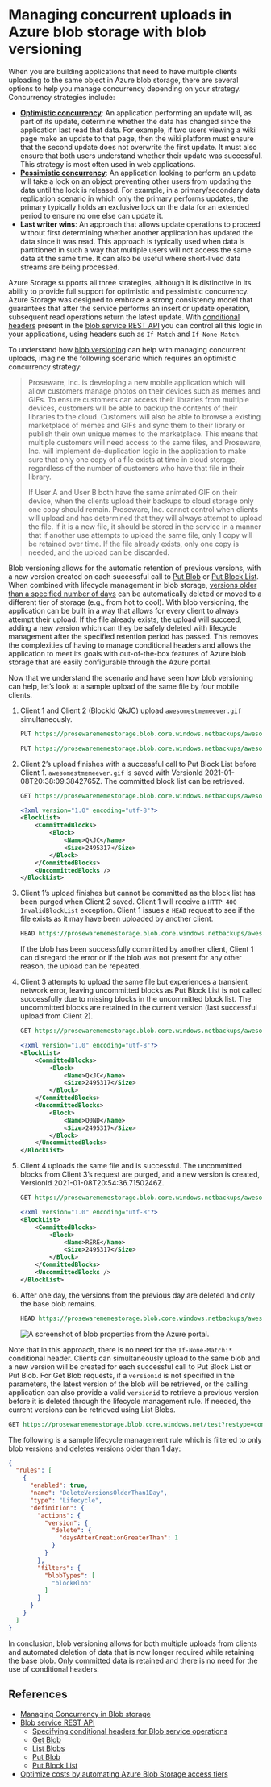 # Managing concurrent uploads in Azure blob storage with blob versioning

When you are building applications that need to have multiple clients uploading to the same object in Azure blob storage, there are several options to help you manage concurrency depending on your strategy. Concurrency strategies include:

- **[Optimistic concurrency](https://docs.microsoft.com/azure/storage/blobs/concurrency-manage#optimistic-concurrency)**: An application performing an update will, as part of its update, determine whether the data has changed since the application last read that data. For example, if two users viewing a wiki page make an update to that page, then the wiki platform must ensure that the second update does not overwrite the first update. It must also ensure that both users understand whether their update was successful. This strategy is most often used in web applications.
- **[Pessimistic concurrency](https://docs.microsoft.com/azure/storage/blobs/concurrency-manage#pessimistic-concurrency-for-blobs)**: An application looking to perform an update will take a lock on an object preventing other users from updating the data until the lock is released. For example, in a primary/secondary data replication scenario in which only the primary performs updates, the primary typically holds an exclusive lock on the data for an extended period to ensure no one else can update it.
- **Last writer wins**: An approach that allows update operations to proceed without first determining whether another application has updated the data since it was read. This approach is typically used when data is partitioned in such a way that multiple users will not access the same data at the same time. It can also be useful where short-lived data streams are being processed.

Azure Storage supports all three strategies, although it is distinctive in its ability to provide full support for optimistic and pessimistic concurrency. Azure Storage was designed to embrace a strong consistency model that guarantees that after the service performs an insert or update operation, subsequent read operations return the latest update. With [conditional headers](https://docs.microsoft.com/rest/api/storageservices/specifying-conditional-headers-for-blob-service-operations) present in the [blob service REST API](https://docs.microsoft.com/rest/api/storageservices/blob-service-rest-api) you can control all this logic in your applications, using headers such as `If-Match` and `If-None-Match`.

To understand how [blob versioning](https://docs.microsoft.com/azure/storage/blobs/versioning-overview) can help with managing concurrent uploads, imagine the following scenario which requires an optimistic concurrency strategy:

> Proseware, Inc. is developing a new mobile application which will allow customers manage photos on their devices such as memes and GIFs. To ensure customers can access their libraries from multiple devices, customers will be able to backup the contents of their libraries to the cloud. Customers will also be able to browse a existing marketplace of memes and GIFs and sync them to their library or publish their own unique memes to the marketplace. This means that multiple customers will need access to the same files, and Proseware, Inc. will implement de-duplication logic in the application to make sure that only one copy of a file exists at time in cloud storage, regardless of the number of customers who have that file in their library.
>
> If User A and User B both have the same animated GIF on their device, when the clients upload their backups to cloud storage only one copy should remain. Proseware, Inc. cannot control when clients will upload and has determined that they will always attempt to upload the file. If it is a new file, it should be stored in the service in a manner that if another use attempts to upload the same file, only 1 copy will be retained over time. If the file already exists, only one copy is needed, and the upload can be discarded.

Blob versioning allows for the automatic retention of previous versions, with a new version created on each successful call to [Put Blob](https://docs.microsoft.com/rest/api/storageservices/put-blob) or [Put Block List](https://docs.microsoft.com/rest/api/storageservices/put-block-list). When combined with lifecycle management in blob storage, [versions older than a specified number of days](https://docs.microsoft.com/azure/storage/blobs/storage-lifecycle-management-concepts?tabs=azure-portal#manage-versions) can be automatically deleted or moved to a different tier of storage (e.g., from hot to cool). With blob versioning, the application can be built in a way that allows for every client to always attempt their upload. If the file already exists, the upload will succeed, adding a new version which can they be safely deleted with lifecycle management after the specified retention period has passed. This removes the complexities of having to manage conditional headers and allows the application to meet its goals with out-of-the-box features of Azure blob storage that are easily configurable through the Azure portal.

Now that we understand the scenario and have seen how blob versioning can help, let’s look at a sample upload of the same file by four mobile clients.

1. Client 1 and Client 2 (BlockId QkJC) upload `awesomestmemeever.gif` simultaneously.

    ```rest
    PUT https://prosewarememestorage.blob.core.windows.netbackups/awesomestmemeever.gif?comp=block&blockid=QkJC&sv=2019-12-12&ss=bfqt&srt=sco&sp=rwdlacuptfx&se=2021-01-16T04:18:47Z&st=2021-01-08T20:18:47Z&spr=https&sig=XXXXXXXXXXXX
    ```

    ```rest
    PUT https://prosewarememestorage.blob.core.windows.netbackups/awesomestmemeever.gif?comp=block&blockid=QUFB&sv=2019-12-12&ss=bfqt&srt=sco&sp=rwdlacuptfx&se=2021-01-16T04:18:47Z&st=2021-01-08T20:18:47Z&spr=https&sig=XXXXXXXXXXXX
    ```

2. Client 2’s upload finishes with a successful call to Put Block List before Client 1. `awesomestmemeever.gif` is saved with VersionId 2021-01-08T20:38:09.3842765Z. The committed block list can be retrieved.

    ```rest
    GET https://prosewarememestorage.blob.core.windows.netbackups/awesomestmemeever.gif?comp=blocklist&blocklisttype=all&sv=2019-12-12&ss=bfqt&srt=sco&sp=rwdlacuptfx&se=2021-01-16T04:18:47Z&st=2021-01-08T20:18:47Z&spr=https&sig=XXXXXXXXXXXX 
    ```

    ```xml
    <?xml version="1.0" encoding="utf-8"?>
    <BlockList>
        <CommittedBlocks>
            <Block>
                <Name>QkJC</Name>
                <Size>2495317</Size>
            </Block>
        </CommittedBlocks>
        <UncommittedBlocks />
    </BlockList>
    ```

3. Client 1’s upload finishes but cannot be committed as the block list has been purged when Client 2 saved. Client 1 will receive a `HTTP 400 InvalidBlockList` exception. Client 1 issues a `HEAD` request to see if the file exists as it may have been uploaded by another client.

    ```rest
    HEAD https://prosewarememestorage.blob.core.windows.netbackups/awesomestmemeever.gif?sv=2019-12-12&ss=bfqt&srt=sco&sp=rwdlacuptfx&se=2021-01-16T04:18:47Z&st=2021-01-08T20:18:47Z&spr=https&sig=XXXXXXXXXXXX
    ```

    If the blob has been successfully committed by another client, Client 1 can disregard the error or if the blob was not present for any other reason, the upload can be repeated. 

4. Client 3 attempts to upload the same file but experiences a transient network error, leaving uncommitted blocks as Put Block List is not called successfully due to missing blocks in the uncommitted block list. The uncommitted blocks are retained in the current version (last successful upload from Client 2).

    ```rest
    GET https://prosewarememestorage.blob.core.windows.netbackups/awesomestmemeever.gif?comp=blocklist&blocklisttype=all&sv=2019-12-12&ss=bfqt&srt=sco&sp=rwdlacuptfx&se=2021-01-16T04:18:47Z&st=2021-01-08T20:18:47Z&spr=https&sig=XXXXXXXXXXXX 
    ```

    ```xml
    <?xml version="1.0" encoding="utf-8"?>
    <BlockList>
        <CommittedBlocks>
            <Block>
                <Name>QkJC</Name>
                <Size>2495317</Size>
            </Block>
        </CommittedBlocks>
        <UncommittedBlocks>
            <Block>
                <Name>Q0ND</Name>
                <Size>2495317</Size>
            </Block>
        </UncommittedBlocks>
    </BlockList>
    ```

5. Client 4 uploads the same file and is successful. The uncommitted blocks from Client 3’s request are purged, and a new version is created, VersionId 2021-01-08T20:54:36.7150246Z.

    ```rest
    GET https://prosewarememestorage.blob.core.windows.netbackups/awesomestmemeever.gif?comp=blocklist&blocklisttype=all&sv=2019-12-12&ss=bfqt&srt=sco&sp=rwdlacuptfx&se=2021-01-16T04:18:47Z&st=2021-01-08T20:18:47Z&spr=https&sig=XXXXXXXXXXXX 
    ```

    ```xml
    <?xml version="1.0" encoding="utf-8"?>
    <BlockList>
        <CommittedBlocks>
            <Block>
                <Name>RERE</Name>
                <Size>2495317</Size>
            </Block>
        </CommittedBlocks>
        <UncommittedBlocks />
    </BlockList>
    ```

6. After one day, the versions from the previous day are deleted and only the base blob remains.

    ```rest
    HEAD https://prosewarememestorage.blob.core.windows.netbackups/awesomestmemeever.gif?sv=2019-12-12&ss=bfqt&srt=sco&sp=rwdlacuptfx&se=2021-01-16T04:18:47Z&st=2021-01-08T20:18:47Z&spr=https&sig=XXXXXXXXXXXX
    ```

    ![A screenshot of blob properties from the Azure portal.](blobproperties.png)

Note that in this approach, there is no need for the `If-None-Match:*` conditional header. Clients can simultaneously upload to the same blob and a new version will be created for each successful call to Put Block List or Put Blob. For Get Blob requests, if a `versionid` is not specified in the parameters, the latest version of the blob will be retrieved, or the calling application can also provide a valid `versionid` to retrieve a previous version before it is deleted through the lifecycle management rule. If needed, the current versions can be retrieved using List Blobs.

```rest
GET https://prosewarememestorage.blob.core.windows.net/test?restype=container&comp=list&include=versions&sv=2019-12-12&ss=bfqt&srt=sco&sp=rwdlacuptfx&se=2021-01-16T04:18:47Z&st=2021-01-08T20:18:47Z&spr=https&sig=XXXXXXXXXXXX&prefix=awesomestmemeever.gif 
```

The following is a sample lifecycle management rule which is filtered to only blob versions and deletes versions older than 1 day:

```json
{
  "rules": [
    {
      "enabled": true,
      "name": "DeleteVersionsOlderThan1Day",
      "type": "Lifecycle",
      "definition": {
        "actions": {
          "version": {
            "delete": {
              "daysAfterCreationGreaterThan": 1
            }
          }
        },
        "filters": {
          "blobTypes": [
            "blockBlob"
          ]
        }
      }
    }
  ]
}
```

In conclusion, blob versioning allows for both multiple uploads from clients and automated deletion of data that is now longer required while retaining the base blob. Only committed data is retained and there is no need for the use of conditional headers.

## References

- [Managing Concurrency in Blob storage](https://docs.microsoft.com/azure/storage/blobs/concurrency-manage)
- [Blob service REST API](https://docs.microsoft.com/rest/api/storageservices/blob-service-rest-api)
  - [Specifying conditional headers for Blob service operations](https://docs.microsoft.com/rest/api/storageservices/specifying-conditional-headers-for-blob-service-operations)
  - [Get Blob](https://docs.microsoft.com/rest/api/storageservices/get-blob)
  - [List Blobs](https://docs.microsoft.com/rest/api/storageservices/list-blobs)
  - [Put Blob](https://docs.microsoft.com/rest/api/storageservices/put-blob)
  - [Put Block List](https://docs.microsoft.com/rest/api/storageservices/put-block-list)
- [Optimize costs by automating Azure Blob Storage access tiers](https://docs.microsoft.com/azure/storage/blobs/storage-lifecycle-management-concepts)
